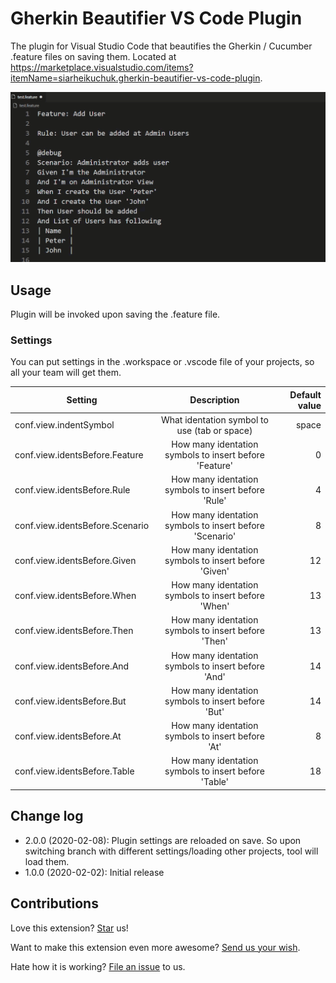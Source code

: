 # Gherkin Beautifier VS Code Plugin
The plugin for Visual Studio Code that beautifies the Gherkin / Cucumber .feature files on saving them. Located at https://marketplace.visualstudio.com/items?itemName=siarheikuchuk.gherkin-beautifier-vs-code-plugin.

![Demostration of using this extension](https://raw.githubusercontent.com/drweb86/Gherkin-Beautifier-VS-Code-Plugin/master/demo.gif)

## Usage
Plugin will be invoked upon saving the .feature file.

### Settings

You can put settings in the .workspace or .vscode file of your projects, so all your team will get them.

| Setting                             | Description                                                 | Default value  |
| ----------------------------------- |:-----------------------------------------------------------:| --------------:|
| conf.view.indentSymbol              | What identation symbol to use (tab or space)                |          space |
| conf.view.identsBefore.Feature      | How many identation symbols to insert before 'Feature'      |              0 |
| conf.view.identsBefore.Rule         | How many identation symbols to insert before 'Rule'         |              4 |
| conf.view.identsBefore.Scenario     | How many identation symbols to insert before 'Scenario'     |              8 |
| conf.view.identsBefore.Given        | How many identation symbols to insert before 'Given'        |             12 |
| conf.view.identsBefore.When         | How many identation symbols to insert before 'When'         |             13 |
| conf.view.identsBefore.Then         | How many identation symbols to insert before 'Then'         |             13 |
| conf.view.identsBefore.And          | How many identation symbols to insert before 'And'          |             14 |
| conf.view.identsBefore.But          | How many identation symbols to insert before 'But'          |             14 |
| conf.view.identsBefore.At           | How many identation symbols to insert before 'At'           |              8 |
| conf.view.identsBefore.Table        | How many identation symbols to insert before 'Table'        |             18 |

## Change log
* 2.0.0 (2020-02-08): Plugin settings are reloaded on save. So upon switching branch with different settings/loading other projects, tool will load them.
* 1.0.0 (2020-02-02): Initial release

## Contributions
Love this extension? [Star](https://github.com/drweb86/Gherkin-Beautifier-VS-Code-Plugin/stargazers) us!

Want to make this extension even more awesome? [Send us your wish](https://github.com/drweb86/Gherkin-Beautifier-VS-Code-Plugin/issues/new/).

Hate how it is working? [File an issue](https://github.com/drweb86/Gherkin-Beautifier-VS-Code-Plugin/issues/new/) to us.
